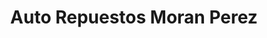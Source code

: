 ---
title: "Auto Repuestos Moran Perez"
url: /santiago/auto-repuestos-moran-perez/
shop: Autowerkstatt
---